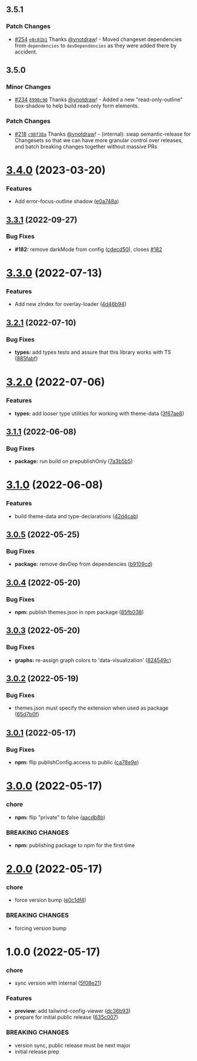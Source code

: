 ## 3.5.1

### Patch Changes

- [#254](https://github.com/CrowdStrike/tailwind-toucan-base/pull/254) [`e8c01b1`](https://github.com/CrowdStrike/tailwind-toucan-base/commit/e8c01b1716c660c17c45e879564ea50d0ee9fddc) Thanks [@ynotdraw](https://github.com/ynotdraw)! - Moved changeset dependencies from `dependencies` to `devDependencies` as they were added there by accident.

## 3.5.0

### Minor Changes

- [#234](https://github.com/CrowdStrike/tailwind-toucan-base/pull/234) [`8998c90`](https://github.com/CrowdStrike/tailwind-toucan-base/commit/8998c906135cb8da970a358c3a97f08daf04f817) Thanks [@ynotdraw](https://github.com/ynotdraw)! - Added a new "read-only-outline" box-shadow to help build read-only form elements.

### Patch Changes

- [#218](https://github.com/CrowdStrike/tailwind-toucan-base/pull/218) [`c98f38a`](https://github.com/CrowdStrike/tailwind-toucan-base/commit/c98f38ab171f96baaf1bfa4b1560db7d4f2c9644) Thanks [@ynotdraw](https://github.com/ynotdraw)! - (internal): swap semantic-release for Changesets so that we can have more granular control over releases, and batch breaking changes together without massive PRs

# [3.4.0](https://github.com/CrowdStrike/tailwind-toucan-base/compare/v3.3.1...v3.4.0) (2023-03-20)

### Features

- Add error-focus-outline shadow ([e0a748a](https://github.com/CrowdStrike/tailwind-toucan-base/commit/e0a748a4e98d54df8be1f02708bdfb1b50c2842e))

## [3.3.1](https://github.com/CrowdStrike/tailwind-toucan-base/compare/v3.3.0...v3.3.1) (2022-09-27)

### Bug Fixes

- **#182:** remove darkMode from config ([cdecd50](https://github.com/CrowdStrike/tailwind-toucan-base/commit/cdecd5091b18676d5ab84824882a8a48450a2602)), closes [#182](https://github.com/CrowdStrike/tailwind-toucan-base/issues/182)

# [3.3.0](https://github.com/CrowdStrike/tailwind-toucan-base/compare/v3.2.1...v3.3.0) (2022-07-13)

### Features

- Add new zIndex for overlay-loader ([4d46b94](https://github.com/CrowdStrike/tailwind-toucan-base/commit/4d46b9408a0f3461ec998476f4e718dc55a8f2c6))

## [3.2.1](https://github.com/CrowdStrike/tailwind-toucan-base/compare/v3.2.0...v3.2.1) (2022-07-10)

### Bug Fixes

- **types:** add types tests and assure that this library works with TS ([885fabf](https://github.com/CrowdStrike/tailwind-toucan-base/commit/885fabf41f966a8bacf22ffb7026d4321973d7a9))

# [3.2.0](https://github.com/CrowdStrike/tailwind-toucan-base/compare/v3.1.1...v3.2.0) (2022-07-06)

### Features

- **types:** add looser type utilities for working with theme-data ([3f67ae8](https://github.com/CrowdStrike/tailwind-toucan-base/commit/3f67ae81dd0c646b510877f8b02c315249fe41ab))

## [3.1.1](https://github.com/CrowdStrike/tailwind-toucan-base/compare/v3.1.0...v3.1.1) (2022-06-08)

### Bug Fixes

- **package:** run build on prepublishOnly ([7a3b5b5](https://github.com/CrowdStrike/tailwind-toucan-base/commit/7a3b5b56982a56f86fff99582235513312388658))

# [3.1.0](https://github.com/CrowdStrike/tailwind-toucan-base/compare/v3.0.5...v3.1.0) (2022-06-08)

### Features

- build theme-data and type-declarations ([42d4cab](https://github.com/CrowdStrike/tailwind-toucan-base/commit/42d4cabec40a3603004759b69f39ce673d930b12))

## [3.0.5](https://github.com/CrowdStrike/tailwind-toucan-base/compare/v3.0.4...v3.0.5) (2022-05-25)

### Bug Fixes

- **package:** remove devDep from dependencies ([b9109cd](https://github.com/CrowdStrike/tailwind-toucan-base/commit/b9109cda4985fef70ce50acb2c3bb4b3a81dcce8))

## [3.0.4](https://github.com/CrowdStrike/tailwind-toucan-base/compare/v3.0.3...v3.0.4) (2022-05-20)

### Bug Fixes

- **npm:** publish themes.json in npm package ([85fb038](https://github.com/CrowdStrike/tailwind-toucan-base/commit/85fb038edb93f9771692648bc3d5a44b5c5e8a19))

## [3.0.3](https://github.com/CrowdStrike/tailwind-toucan-base/compare/v3.0.2...v3.0.3) (2022-05-20)

### Bug Fixes

- **graphs:** re-assign graph colors to 'data-visualization' ([824549c](https://github.com/CrowdStrike/tailwind-toucan-base/commit/824549c3fc50f0a82ca313d7556a33fbb2b8aa82))

## [3.0.2](https://github.com/CrowdStrike/tailwind-toucan-base/compare/v3.0.1...v3.0.2) (2022-05-19)

### Bug Fixes

- themes.json must specify the extension when used as package ([65d7b0f](https://github.com/CrowdStrike/tailwind-toucan-base/commit/65d7b0f2c13a3a1d4477a27bccd11fbc2d803811))

## [3.0.1](https://github.com/CrowdStrike/tailwind-toucan-base/compare/v3.0.0...v3.0.1) (2022-05-17)

### Bug Fixes

- **npm:** flip publishConfig.access to public ([ca78e9e](https://github.com/CrowdStrike/tailwind-toucan-base/commit/ca78e9e75c9ba3e46581b947703c94acbc01356e))

# [3.0.0](https://github.com/CrowdStrike/tailwind-toucan-base/compare/v2.0.0...v3.0.0) (2022-05-17)

### chore

- **npm:** flip "private" to false ([aacdb8b](https://github.com/CrowdStrike/tailwind-toucan-base/commit/aacdb8b6e5d7b03be3dde2b78d15d695195add1c))

### BREAKING CHANGES

- **npm:** publishing package to npm for the first time

# [2.0.0](https://github.com/CrowdStrike/tailwind-toucan-base/compare/v1.0.0...v2.0.0) (2022-05-17)

### chore

- force version bump ([e0c1df4](https://github.com/CrowdStrike/tailwind-toucan-base/commit/e0c1df4bdc6e662cd8d472137acfa2df141738ef))

### BREAKING CHANGES

- forcing version bump

# 1.0.0 (2022-05-17)

### chore

- sync version with internal ([5f08e21](https://github.com/CrowdStrike/tailwind-toucan-base/commit/5f08e216af47feefeae203d9639f6aad365e7723))

### Features

- **preview:** add tailwind-config-viewer ([dc36b93](https://github.com/CrowdStrike/tailwind-toucan-base/commit/dc36b934be74ebcbb553c1a07a1230fc74893592))
- prepare for initial public release ([635c007](https://github.com/CrowdStrike/tailwind-toucan-base/commit/635c007682d5b3e70857cbf0ba366d65c9bc7807))

### BREAKING CHANGES

- version sync, public release must be next major
- initial release prep

